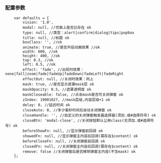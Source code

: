 ### 配置参数
        var defaults = {
            vision: '1.0',
            modal: null, //页面上是否已存在 ok
            type: null, //类型：alert|confirm|dialog|tips|popbox
            title: null, //标题 ok
            boxClass: '', //ok
            animate: true, //是否开启动画效果 //ok
            width: 600, //ok
            height: 400, //ok
            top: 0.3, //ok
            left: 0.5, //ok
            effect: 'fade', //出现时效果：none|fall|zoom|fade|fadeUp|fadeDown|fadeLeft|fadeRight
            effectOut: null, //关闭时效果：同上
            mask: true, //是否显示遮罩mask层 ok
            maskOpacity: 0.5, //遮罩透明度 ok
            maskCloseable: false, //点击mask是否可关闭弹窗 ok
            zIndex: 19901027, //mask层级,内容层级+1 ok
            delay: 0, //延迟时间 ok
            closeAuto: 0, //多少毫秒时间后自动关闭弹窗 ok
            closeHandle: '', //自定义的关闭弹窗触发器选择器(须加.或#选择符号) ok
            closeBtn: 'modal-close', //关闭按钮默认公用class(无须加.或#选择符号) ok
            beforeShowFn: null, //显示弹窗前回调 ok
            showedFn: null, //显示弹窗主内容后回调(需存在$content) ok
            beforeCloseFn: null, //关闭弹窗前回调 ok
            closedFn: null, //关闭弹窗主内容后回调(需存在$content) ok
            remove: false //关闭弹窗后是否移除弹窗主内容(不含mask) ok
        };

